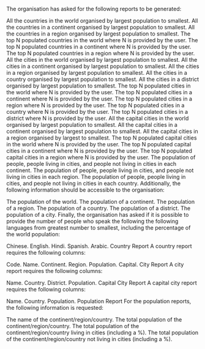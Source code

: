 The organisation has asked for the following reports to be generated:

All the countries in the world organised by largest population to smallest.
All the countries in a continent organised by largest population to smallest.
All the countries in a region organised by largest population to smallest.
The top N populated countries in the world where N is provided by the user.
The top N populated countries in a continent where N is provided by the user.
The top N populated countries in a region where N is provided by the user.
All the cities in the world organised by largest population to smallest.
All the cities in a continent organised by largest population to smallest.
All the cities in a region organised by largest population to smallest.
All the cities in a country organised by largest population to smallest.
All the cities in a district organised by largest population to smallest.
The top N populated cities in the world where N is provided by the user.
The top N populated cities in a continent where N is provided by the user.
The top N populated cities in a region where N is provided by the user.
The top N populated cities in a country where N is provided by the user.
The top N populated cities in a district where N is provided by the user.
All the capital cities in the world organised by largest population to smallest.
All the capital cities in a continent organised by largest population to smallest.
All the capital cities in a region organised by largest to smallest.
The top N populated capital cities in the world where N is provided by the user.
The top N populated capital cities in a continent where N is provided by the user.
The top N populated capital cities in a region where N is provided by the user.
The population of people, people living in cities, and people not living in cities in each continent.
The population of people, people living in cities, and people not living in cities in each region.
The population of people, people living in cities, and people not living in cities in each country.
Additionally, the following information should be accessible to the organisation:

The population of the world.
The population of a continent.
The population of a region.
The population of a country.
The population of a district.
The population of a city.
Finally, the organisation has asked if it is possible to provide the number of people who speak the following the following languages from greatest number to smallest, including the percentage of the world population:

Chinese.
English.
Hindi.
Spanish.
Arabic.
Country Report
A country report requires the following columns:

Code.
Name.
Continent.
Region.
Population.
Capital.
City Report
A city report requires the following columns:

Name.
Country.
District.
Population.
Capital City Report
A capital city report requires the following columns:

Name.
Country.
Population.
Population Report
For the population reports, the following information is requested:

The name of the continent/region/country.
The total population of the continent/region/country.
The total population of the continent/region/country living in cities (including a %).
The total population of the continent/region/country not living in cities (including a %).
